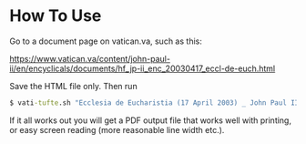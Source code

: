 # How To Use

Go to a document page on vatican.va, such as this:

<https://www.vatican.va/content/john-paul-ii/en/encyclicals/documents/hf_jp-ii_enc_20030417_eccl-de-euch.html>

Save the HTML file only. Then run

```cmd
$ vati-tufte.sh "Ecclesia de Eucharistia (17 April 2003) _ John Paul II.html"
```

If it all works out you will get a PDF output file that works well with printing, or easy screen reading (more reasonable line width etc.).


